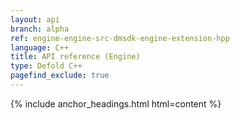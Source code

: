 ```yaml
---
layout: api
branch: alpha
ref: engine-engine-src-dmsdk-engine-extension-hpp
language: C++
title: API reference (Engine)
type: Defold C++
pagefind_exclude: true
---
```

{% include anchor_headings.html html=content %}